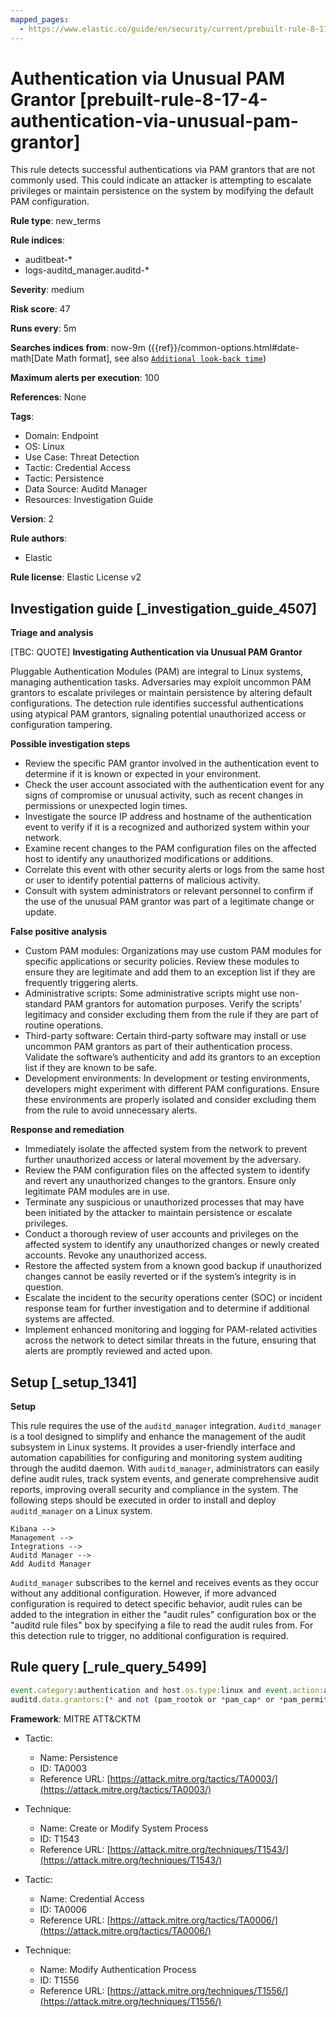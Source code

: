```yaml
---
mapped_pages:
  - https://www.elastic.co/guide/en/security/current/prebuilt-rule-8-17-4-authentication-via-unusual-pam-grantor.html
---
```


# Authentication via Unusual PAM Grantor [prebuilt-rule-8-17-4-authentication-via-unusual-pam-grantor]

This rule detects successful authentications via PAM grantors that are not commonly used. This could indicate an attacker is attempting to escalate privileges or maintain persistence on the system by modifying the default PAM configuration.

**Rule type**: new_terms

**Rule indices**:

* auditbeat-*
* logs-auditd_manager.auditd-*

**Severity**: medium

**Risk score**: 47

**Runs every**: 5m

**Searches indices from**: now-9m ({{ref}}/common-options.html#date-math[Date Math format], see also [`Additional look-back time`](docs-content://solutions/security/detect-and-alert/create-detection-rule.md#rule-schedule))

**Maximum alerts per execution**: 100

**References**: None

**Tags**:

* Domain: Endpoint
* OS: Linux
* Use Case: Threat Detection
* Tactic: Credential Access
* Tactic: Persistence
* Data Source: Auditd Manager
* Resources: Investigation Guide

**Version**: 2

**Rule authors**:

* Elastic

**Rule license**: Elastic License v2

## Investigation guide [_investigation_guide_4507]

**Triage and analysis**

[TBC: QUOTE]
**Investigating Authentication via Unusual PAM Grantor**

Pluggable Authentication Modules (PAM) are integral to Linux systems, managing authentication tasks. Adversaries may exploit uncommon PAM grantors to escalate privileges or maintain persistence by altering default configurations. The detection rule identifies successful authentications using atypical PAM grantors, signaling potential unauthorized access or configuration tampering.

**Possible investigation steps**

* Review the specific PAM grantor involved in the authentication event to determine if it is known or expected in your environment.
* Check the user account associated with the authentication event for any signs of compromise or unusual activity, such as recent changes in permissions or unexpected login times.
* Investigate the source IP address and hostname of the authentication event to verify if it is a recognized and authorized system within your network.
* Examine recent changes to the PAM configuration files on the affected host to identify any unauthorized modifications or additions.
* Correlate this event with other security alerts or logs from the same host or user to identify potential patterns of malicious activity.
* Consult with system administrators or relevant personnel to confirm if the use of the unusual PAM grantor was part of a legitimate change or update.

**False positive analysis**

* Custom PAM modules: Organizations may use custom PAM modules for specific applications or security policies. Review these modules to ensure they are legitimate and add them to an exception list if they are frequently triggering alerts.
* Administrative scripts: Some administrative scripts might use non-standard PAM grantors for automation purposes. Verify the scripts' legitimacy and consider excluding them from the rule if they are part of routine operations.
* Third-party software: Certain third-party software may install or use uncommon PAM grantors as part of their authentication process. Validate the software’s authenticity and add its grantors to an exception list if they are known to be safe.
* Development environments: In development or testing environments, developers might experiment with different PAM configurations. Ensure these environments are properly isolated and consider excluding them from the rule to avoid unnecessary alerts.

**Response and remediation**

* Immediately isolate the affected system from the network to prevent further unauthorized access or lateral movement by the adversary.
* Review the PAM configuration files on the affected system to identify and revert any unauthorized changes to the grantors. Ensure only legitimate PAM modules are in use.
* Terminate any suspicious or unauthorized processes that may have been initiated by the attacker to maintain persistence or escalate privileges.
* Conduct a thorough review of user accounts and privileges on the affected system to identify any unauthorized changes or newly created accounts. Revoke any unauthorized access.
* Restore the affected system from a known good backup if unauthorized changes cannot be easily reverted or if the system’s integrity is in question.
* Escalate the incident to the security operations center (SOC) or incident response team for further investigation and to determine if additional systems are affected.
* Implement enhanced monitoring and logging for PAM-related activities across the network to detect similar threats in the future, ensuring that alerts are promptly reviewed and acted upon.


## Setup [_setup_1341]

**Setup**

This rule requires the use of the `auditd_manager` integration. `Auditd_manager` is a tool designed to simplify and enhance the management of the audit subsystem in Linux systems. It provides a user-friendly interface and automation capabilities for configuring and monitoring system auditing through the auditd daemon. With `auditd_manager`, administrators can easily define audit rules, track system events, and generate comprehensive audit reports, improving overall security and compliance in the system. The following steps should be executed in order to install and deploy `auditd_manager` on a Linux system.

```
Kibana -->
Management -->
Integrations -->
Auditd Manager -->
Add Auditd Manager
```

`Auditd_manager` subscribes to the kernel and receives events as they occur without any additional configuration. However, if more advanced configuration is required to detect specific behavior, audit rules can be added to the integration in either the "audit rules" configuration box or the "auditd rule files" box by specifying a file to read the audit rules from. For this detection rule to trigger, no additional configuration is required.


## Rule query [_rule_query_5499]

```js
event.category:authentication and host.os.type:linux and event.action:authenticated and event.outcome:success and
auditd.data.grantors:(* and not (pam_rootok or *pam_cap* or *pam_permit*))
```

**Framework**: MITRE ATT&CKTM

* Tactic:

    * Name: Persistence
    * ID: TA0003
    * Reference URL: [https://attack.mitre.org/tactics/TA0003/](https://attack.mitre.org/tactics/TA0003/)

* Technique:

    * Name: Create or Modify System Process
    * ID: T1543
    * Reference URL: [https://attack.mitre.org/techniques/T1543/](https://attack.mitre.org/techniques/T1543/)

* Tactic:

    * Name: Credential Access
    * ID: TA0006
    * Reference URL: [https://attack.mitre.org/tactics/TA0006/](https://attack.mitre.org/tactics/TA0006/)

* Technique:

    * Name: Modify Authentication Process
    * ID: T1556
    * Reference URL: [https://attack.mitre.org/techniques/T1556/](https://attack.mitre.org/techniques/T1556/)



